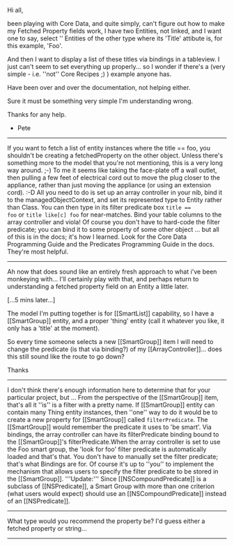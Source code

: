 

Hi all,

been playing with Core Data, and quite simply, can't figure out how to make my Fetched Property fields work, I have two Entities, not linked, and I want one to say, select '' Entities of the other type where its 'Title' attibute is, for this example, 'Foo'.

And then I want to display a list of these titles via bindings in a tableview. I just can't seem to set everything up properly... so I wonder if there's a (very simple - i.e. ''not'' Core Recipes ;) ) example anyone has.

Have been over and over the documentation, not helping either.

Sure it must be something very simple I'm understanding wrong.

Thanks for any help.

- Pete

----

If you want to fetch a list of entity instances where the title == foo, you shouldn't be creating a fetchedProperty on the other object. Unless there's something more to the model that you're not mentioning, this is a very long way around. ;-) To me it seems like taking the face-plate off a wall outlet, then pulling a few feet of electrical cord out to move the plug closer to the appliance, rather than just moving the appliance (or using an extension cord). :-D All you need to do is set up an array controller in your nib, bind it to the managedObjectContext, and set its represented type to Entity rather than Class. You can then type in its filter predicate box <code>title == foo</code> or <code>title like[c] foo</code> for near-matches. Bind your table columns to the array controller and viola! Of course you don't have to hard-code the filter predicate; you can bind it to some property of some other object ... but all of this is in the docs; it's how I learned. Look for the Core Data Programming Guide and the Predicates Programming Guide in the docs. They're most helpful.

----

Ah now that does sound like an entirely fresh approach to what i've been monkeying with... I'll certainly play with that, and perhaps return to understanding a fetched property field on an Entity a little later.

[...5 mins later...]

The model I'm putting together is for [[SmartList]] capability, so I have a [[SmartGroup]] entity, and a proper 'thing' entity (call it whatever you like, it only has a 'title' at the moment).

So every time someone selects a new [[SmartGroup]] item I will need to change the predicate (is that via binding?) of my [[ArrayController]]... does this still sound like the route to go down?

Thanks

----

I don't think there's enough information here to determine that for your particular project, but ... From the perspective of the [[SmartGroup]] item, that's all it ''is'' is a filter with a pretty name. If [[SmartGroup]] entity can contain many Thing entity instances, then ''one'' way to do it would be to create a new property for [[SmartGroup]] called <code>filterPredicate</code>. The [[SmartGroup]] would remember the predicate it uses to 'be smart'. Via bindings, the array controller can have its filterPredicate binding bound to the [[SmartGroup]]'s filterPredicate.When the array controller is  set to use the Foo smart group, the 'look for foo' filter predicate is automatically loaded and that's that. You don't have to manually set the filter predicate; that's what Bindings are for. Of course it's up to ''you'' to implement the mechanism that allows users to specify the filter predicate to be stored in the [[SmartGroup]]. '''Update:''' Since [[NSCompoundPredicate]] is a subclass of [[NSPredicate]], a Smart Group with more than one criterion (what users would expect) should use an [[NSCompoundPredicate]] instead of an [[NSPredicate]].

----

What type would you recommend the property be? I'd guess either a fetched property or string... 

----